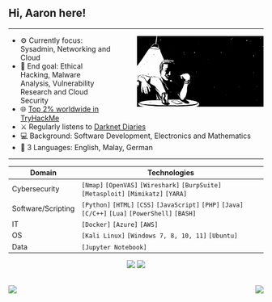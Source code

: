 ## Hi, Aaron here!

---

<a href="https://github.com/aaronamran">
  <img src="images/bnwimage.gif" alt="AARONAMRAN" align="right" style="margin-left: 50px; height="220" width="250">
</a>


- ⚙️ Currently focus: Sysadmin, Networking and Cloud
- 📌 End goal: Ethical Hacking, Malware Analysis, Vulnerability Research and Cloud Security
- 🌐 [Top 2% worldwide in TryHackMe](https://tryhackme.com/r/p/aaronamran)
- ⚔️ Regularly listens to [Darknet Diaries](https://open.spotify.com/show/4XPl3uEEL9hvqMkoZrzbx5)
- 💻 Background: Software Development, Electronics and Mathematics
- 💬 3 Languages: English, Malay, German

---


| Domain             |  Technologies                                                                                              |
|--------------------|------------------------------------------------------------------------------------------------------------|
| Cybersecurity      | `[Nmap]` `[OpenVAS]` `[Wireshark]` `[BurpSuite]` `[Metasploit]` `[Mimikatz]` `[YARA]`                      |
| Software/Scripting | `[Python]` `[HTML]` `[CSS]` `[JavaScript]` `[PHP]` `[Java]` `[C/C++]` `[Lua]` `[PowerShell]` `[BASH]`      |
| IT                 | `[Docker]` `[Azure]` `[AWS]`                                                                               |
| OS                 | `[Kali Linux]` `[Windows 7, 8, 10, 11]` `[Ubuntu]`                                                         |
| Data               | `[Jupyter Notebook]`                                                                                       |

<div align="center">
  <a href="mailto:aaronamranba@gmail.com"><img src="https://img.shields.io/badge/Gmail-D14836?style=for-the-badge&logo=gmail&logoColor=white&color=black" /></a>
  <a href="https://www.linkedin.com/in/aaronamran/"><img src="https://img.shields.io/badge/LinkedIn-%2312100E.svg?&style=for-the-badge&logo=linkedin&logoColor=white&color=black" /></a>
</div>
<br>

<img height="175px" align="left" src="https://github-readme-stats.vercel.app/api?username=aaronamran&theme=tokyonight&show_icons=true&count_private=true"/><img height="175px" align="right" src="https://github-readme-stats.vercel.app/api/top-langs/?username=aaronamran&show_icons=true&layout=compact&langs_count=6&hide_title=true&hide_border=false&theme=synthwave" />
